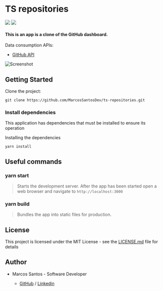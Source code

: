 # TS repositories
<p>
  <img src="https://img.shields.io/github/license/MarcosSantosDev/ts-repositories" />
  <img src="https://img.shields.io/github/contributors/MarcosSantosDev/ts-repositories" />
</p>

#### This is an app is a clone of the GitHub dashboard.

Data consumption APIs:
- [GitHub API](https://developer.github.com/v3/)

![Screenshot](https://user-images.githubusercontent.com/26147340/116647479-0d913f80-a951-11eb-94f1-cc7eb8da6cc4.png)


## Getting Started

Clone the project:

```
git clone https://github.com/MarcosSantosDev/ts-repositories.git
```

### Install dependencies

This application has dependencies that must be installed to ensure its operation

Installing the dependencies

```
yarn install
```

## Useful commands

### yarn start
> Starts the development server.
After the app has been started open a web browser and navigate to `http://localhost:3000`

### yarn build
> Bundles the app into static files for production.

## License

This project is licensed under the MIT License - see the [LICENSE.md](LICENSE.md) file for details

## Author

- Marcos Santos - Software Developer 

  - [GitHub](https://github.com/MarcosSantosDev) / [Linkedin](https://www.linkedin.com/in/marcossantosdev/)

